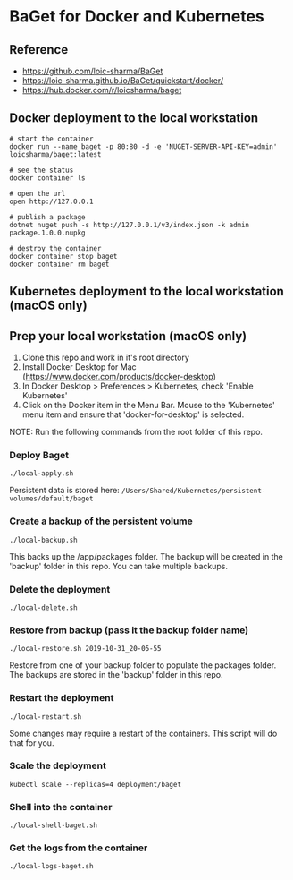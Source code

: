 # BaGet for Docker and Kubernetes

## Reference
- https://github.com/loic-sharma/BaGet
- https://loic-sharma.github.io/BaGet/quickstart/docker/
- https://hub.docker.com/r/loicsharma/baget


## Docker deployment to the local workstation

~~~
# start the container
docker run --name baget -p 80:80 -d -e 'NUGET-SERVER-API-KEY=admin' loicsharma/baget:latest

# see the status
docker container ls

# open the url
open http://127.0.0.1

# publish a package
dotnet nuget push -s http://127.0.0.1/v3/index.json -k admin package.1.0.0.nupkg

# destroy the container
docker container stop baget
docker container rm baget
~~~


## Kubernetes deployment to the local workstation (macOS only)

## Prep your local workstation (macOS only)
1. Clone this repo and work in it's root directory
1. Install Docker Desktop for Mac (https://www.docker.com/products/docker-desktop)
1. In Docker Desktop > Preferences > Kubernetes, check 'Enable Kubernetes'
1. Click on the Docker item in the Menu Bar. Mouse to the 'Kubernetes' menu item and ensure that 'docker-for-desktop' is selected.

NOTE: Run the following commands from the root folder of this repo.

### Deploy Baget
~~~
./local-apply.sh
~~~


Persistent data is stored here: `/Users/Shared/Kubernetes/persistent-volumes/default/baget`


### Create a backup of the persistent volume
~~~
./local-backup.sh
~~~

This backs up the /app/packages folder. The backup will be created in the 'backup' folder in this repo. You can take multiple backups.


### Delete the deployment
~~~
./local-delete.sh
~~~


### Restore from backup (pass it the backup folder name)
~~~
./local-restore.sh 2019-10-31_20-05-55
~~~

Restore from one of your backup folder to populate the packages folder.  The backups are stored in the 'backup' folder in this repo.


### Restart the deployment
~~~
./local-restart.sh
~~~

Some changes may require a restart of the containers.  This script will do that for you.


### Scale the deployment
~~~
kubectl scale --replicas=4 deployment/baget
~~~


### Shell into the container
~~~
./local-shell-baget.sh
~~~


### Get the logs from the container
~~~
./local-logs-baget.sh
~~~